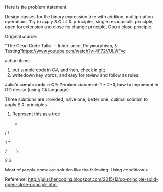 Here is the problem statement. 

Design classes for the binary expression tree with addition, multiplication operations. Try to apply S.O.L.I.D. principles, single responsibilit principle, open for extension and close for change principle, Open/ close principle. 

Original source: 

"The Clean Code Talks -- Inheritance, Polymorphism, & Testing"https://www.youtube.com/watch?v=4F72VULWFvc

action items:
1. put sample code in C#, and then, check in git;
2. write down key words, and easy for review and follow as rules.

Julia's sample code in C#:
Problem statement: 1 + 2*3, how to implement in OO design (using C# language)

Three solutions are provided, naive one, better one, optimal solution to apply S.O. principles.

1. Represent this as a tree

   +
   
/     \

1     *

    /    \
    
  2      3
  

Most of people come out solution like the following:
 Using conditionals



Reference: 
http://juliachencoding.blogspot.com/2015/12/oo-principle-solid-open-close-principle.html
